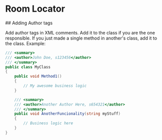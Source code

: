 # Room Locator

## Adding Author tags

Add author tags in XML comments. Add it to the class if you are the one responsible. If you just made a single method in another's class, add it to the class. Example:

```csharp
/// <summary>
/// <author>John Doe, s123456</author>
/// </summary>
public class MyClass
{
	public void Method1()
	{
		// My awesome business logic
	}

	/// <summary>
	/// <author>Another Author Here, s654321</author>
	/// </summary>
	public void AnotherFuncionality(string myStuff)
	{
		// Business logic here
	}
}
```

